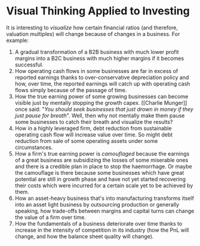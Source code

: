 # Visual Thinking Applied to Investing

It is interesting to *visualize* how certain financial ratios (and therefore, valuation multiples) will change because of changes in a business. For example:

1. A gradual transformation of a B2B business with much lower profit margins into a B2C business with much higher margins if it becomes successful.
2. How operating cash flows in some businesses are far in excess of reported earnings thanks to over-conservative depreciation policy and how, over time, the reported earnings will catch up with operating cash flows simply because of the passage of time.
3. How the true earning power of some growing businesses can become visible just by mentally stopping the growth capex. [[Charlie Munger]] once said: "*You should seek businesses that just drown in money if they just pause for breath*". Well, then why not mentally make them pause some businesses to catch their breath and visualize the results?
4. How in a highly leveraged firm, debt reduction from sustainable operating cash flow will increase value over time. So might debt reduction from sale of some operating assets under some circumstances.
5. How a firm's true earning power is *camouflaged* because the earnings of a great business are subsidizing the losses of some miserable ones and there is a credible plan in place to stop the haemorrhage. Or maybe the camouflage is there because some businesses which have great potential are still in growth phase and have not yet started recovering their costs which were incurred for a certain scale yet to be achieved by them.
6. How an asset-heavy business that's into manufacturing transforms itself into an asset light business by outsourcing production or generally speaking, how trade-offs between margins and capital turns can change the value of a firm over time.
7. How the fundamentals of a business deteriorate over time thanks to increase in the intensity of competition in its industry (how the PnL will change, and how the balance sheet quality will change).